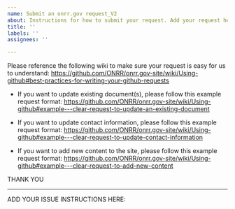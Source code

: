 ```yaml
---
name: Submit an onrr.gov request_V2
about: Instructions for how to submit your request. Add your request here.
title: ''
labels: ''
assignees: ''

---
```


Please reference the following wiki to make sure your request is easy for us to understand: https://github.com/ONRR/onrr.gov-site/wiki/Using-github#best-practices-for-writing-your-github-requests

*  If you want to update existing document(s), please follow this example request format: https://github.com/ONRR/onrr.gov-site/wiki/Using-github#example---clear-request-to-update-an-existing-document

* If you want to update contact information, please follow this example request format: https://github.com/ONRR/onrr.gov-site/wiki/Using-github#example---clear-request-to-update-contact-information

* If you want to add new content to the site, please follow this example request format: https://github.com/ONRR/onrr.gov-site/wiki/Using-github#example---clear-request-to-add-new-content

THANK YOU

______________________________________________________________________________________________________________________________________
ADD YOUR ISSUE INSTRUCTIONS HERE:
